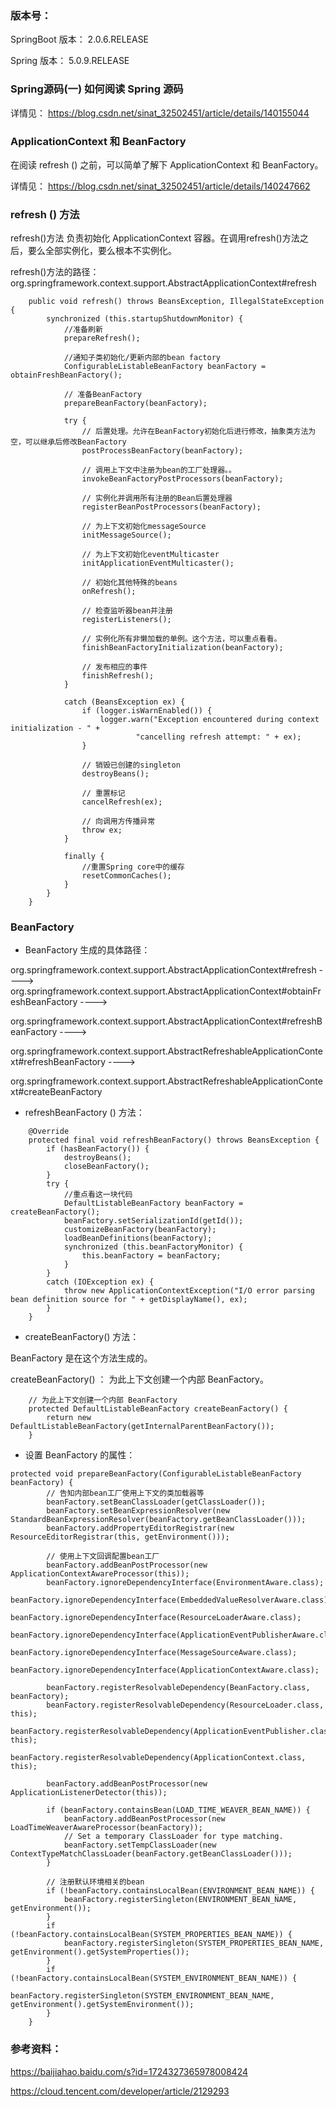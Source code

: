 ### 版本号：

SpringBoot 版本： 2.0.6.RELEASE

Spring 版本： 5.0.9.RELEASE

###  Spring源码(一) 如何阅读 Spring 源码

详情见： https://blog.csdn.net/sinat_32502451/article/details/140155044


### ApplicationContext 和 BeanFactory

在阅读 refresh () 之前，可以简单了解下 ApplicationContext 和 BeanFactory。

详情见： https://blog.csdn.net/sinat_32502451/article/details/140247662

### refresh () 方法

refresh()方法 负责初始化 ApplicationContext 容器。在调用refresh()方法之后，要么全部实例化，要么根本不实例化。

refresh()方法的路径： org.springframework.context.support.AbstractApplicationContext#refresh

```
    public void refresh() throws BeansException, IllegalStateException {
        synchronized (this.startupShutdownMonitor) {
            //准备刷新
            prepareRefresh();

            //通知子类初始化/更新内部的bean factory
            ConfigurableListableBeanFactory beanFactory = obtainFreshBeanFactory();

            // 准备BeanFactory
            prepareBeanFactory(beanFactory);

            try {
                // 后置处理。允许在BeanFactory初始化后进行修改，抽象类方法为空，可以继承后修改BeanFactory
                postProcessBeanFactory(beanFactory);

                // 调用上下文中注册为bean的工厂处理器。。
                invokeBeanFactoryPostProcessors(beanFactory);

                // 实例化并调用所有注册的Bean后置处理器
                registerBeanPostProcessors(beanFactory);

                // 为上下文初始化messageSource
                initMessageSource();

                // 为上下文初始化eventMulticaster
                initApplicationEventMulticaster();

                // 初始化其他特殊的beans
                onRefresh();

                // 检查监听器bean并注册
                registerListeners();

                // 实例化所有非懒加载的单例。这个方法，可以重点看看。
                finishBeanFactoryInitialization(beanFactory);

                // 发布相应的事件
                finishRefresh();
            }

            catch (BeansException ex) {
                if (logger.isWarnEnabled()) {
                    logger.warn("Exception encountered during context initialization - " +
                            "cancelling refresh attempt: " + ex);
                }

                // 销毁已创建的singleton
                destroyBeans();

                // 重置标记
                cancelRefresh(ex);

                // 向调用方传播异常
                throw ex;
            }

            finally {
                //重置Spring core中的缓存                
                resetCommonCaches();
            }
        }
    }

```

### BeanFactory

- BeanFactory  生成的具体路径：

org.springframework.context.support.AbstractApplicationContext#refresh   ---->
org.springframework.context.support.AbstractApplicationContext#obtainFreshBeanFactory   ---->

org.springframework.context.support.AbstractApplicationContext#refreshBeanFactory     ---->

org.springframework.context.support.AbstractRefreshableApplicationContext#refreshBeanFactory      ---->

org.springframework.context.support.AbstractRefreshableApplicationContext#createBeanFactory

- refreshBeanFactory () 方法：

```
    @Override
    protected final void refreshBeanFactory() throws BeansException {
        if (hasBeanFactory()) {
            destroyBeans();
            closeBeanFactory();
        }
        try {
            //重点看这一块代码
            DefaultListableBeanFactory beanFactory = createBeanFactory();
            beanFactory.setSerializationId(getId());
            customizeBeanFactory(beanFactory);
            loadBeanDefinitions(beanFactory);
            synchronized (this.beanFactoryMonitor) {
                this.beanFactory = beanFactory;
            }
        }
        catch (IOException ex) {
            throw new ApplicationContextException("I/O error parsing bean definition source for " + getDisplayName(), ex);
        }
    }
```

- createBeanFactory() 方法：

BeanFactory 是在这个方法生成的。

createBeanFactory() ： 为此上下文创建一个内部 BeanFactory。

```
    // 为此上下文创建一个内部 BeanFactory
    protected DefaultListableBeanFactory createBeanFactory() {
        return new DefaultListableBeanFactory(getInternalParentBeanFactory());
    }
```

- 设置 BeanFactory  的属性：

```
protected void prepareBeanFactory(ConfigurableListableBeanFactory beanFactory) {
        // 告知内部bean工厂使用上下文的类加载器等
        beanFactory.setBeanClassLoader(getClassLoader());
        beanFactory.setBeanExpressionResolver(new StandardBeanExpressionResolver(beanFactory.getBeanClassLoader()));
        beanFactory.addPropertyEditorRegistrar(new ResourceEditorRegistrar(this, getEnvironment()));

        // 使用上下文回调配置bean工厂
        beanFactory.addBeanPostProcessor(new ApplicationContextAwareProcessor(this));
        beanFactory.ignoreDependencyInterface(EnvironmentAware.class);
        beanFactory.ignoreDependencyInterface(EmbeddedValueResolverAware.class);
        beanFactory.ignoreDependencyInterface(ResourceLoaderAware.class);
        beanFactory.ignoreDependencyInterface(ApplicationEventPublisherAware.class);
        beanFactory.ignoreDependencyInterface(MessageSourceAware.class);
        beanFactory.ignoreDependencyInterface(ApplicationContextAware.class);

        beanFactory.registerResolvableDependency(BeanFactory.class, beanFactory);
        beanFactory.registerResolvableDependency(ResourceLoader.class, this);
        beanFactory.registerResolvableDependency(ApplicationEventPublisher.class, this);
        beanFactory.registerResolvableDependency(ApplicationContext.class, this);

        beanFactory.addBeanPostProcessor(new ApplicationListenerDetector(this));

        if (beanFactory.containsBean(LOAD_TIME_WEAVER_BEAN_NAME)) {
            beanFactory.addBeanPostProcessor(new LoadTimeWeaverAwareProcessor(beanFactory));
            // Set a temporary ClassLoader for type matching.
            beanFactory.setTempClassLoader(new ContextTypeMatchClassLoader(beanFactory.getBeanClassLoader()));
        }

        // 注册默认环境相关的bean
        if (!beanFactory.containsLocalBean(ENVIRONMENT_BEAN_NAME)) {
            beanFactory.registerSingleton(ENVIRONMENT_BEAN_NAME, getEnvironment());
        }
        if (!beanFactory.containsLocalBean(SYSTEM_PROPERTIES_BEAN_NAME)) {
            beanFactory.registerSingleton(SYSTEM_PROPERTIES_BEAN_NAME, getEnvironment().getSystemProperties());
        }
        if (!beanFactory.containsLocalBean(SYSTEM_ENVIRONMENT_BEAN_NAME)) {
            beanFactory.registerSingleton(SYSTEM_ENVIRONMENT_BEAN_NAME, getEnvironment().getSystemEnvironment());
        }
    }
```


### 参考资料：

https://baijiahao.baidu.com/s?id=1724327365978008424

https://cloud.tencent.com/developer/article/2129293
